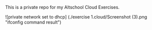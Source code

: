 This is a private repo for my Altschool Cloud Exercises.

![private network set to dhcp] (./exercise 1.cloud/Screenshot (3).png "ifconfig command result")
